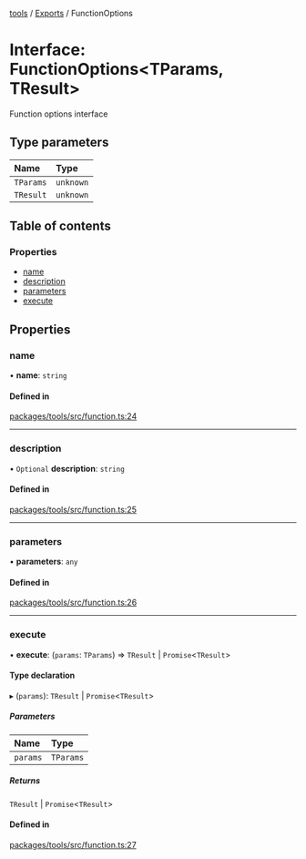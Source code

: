 <!-- 
 ⚠️  AUTO-GENERATED FILE - DO NOT EDIT MANUALLY
 This file is automatically generated by scripts/docs-generator.js
 To make changes, edit the source TypeScript files or update the generator script
-->

[tools](../../) / [Exports](../modules) / FunctionOptions

# Interface: FunctionOptions\<TParams, TResult\>

Function options interface

## Type parameters

| Name | Type |
| :------ | :------ |
| `TParams` | `unknown` |
| `TResult` | `unknown` |

## Table of contents

### Properties

- [name](FunctionOptions#name)
- [description](FunctionOptions#description)
- [parameters](FunctionOptions#parameters)
- [execute](FunctionOptions#execute)

## Properties

### name

• **name**: `string`

#### Defined in

[packages/tools/src/function.ts:24](https://github.com/woojubb/robota/blob/e6131eaf5aa8ad4c0727d0e3d64ac06416590fdf/packages/tools/src/function.ts#L24)

___

### description

• `Optional` **description**: `string`

#### Defined in

[packages/tools/src/function.ts:25](https://github.com/woojubb/robota/blob/e6131eaf5aa8ad4c0727d0e3d64ac06416590fdf/packages/tools/src/function.ts#L25)

___

### parameters

• **parameters**: `any`

#### Defined in

[packages/tools/src/function.ts:26](https://github.com/woojubb/robota/blob/e6131eaf5aa8ad4c0727d0e3d64ac06416590fdf/packages/tools/src/function.ts#L26)

___

### execute

• **execute**: (`params`: `TParams`) => `TResult` \| `Promise`\<`TResult`\>

#### Type declaration

▸ (`params`): `TResult` \| `Promise`\<`TResult`\>

##### Parameters

| Name | Type |
| :------ | :------ |
| `params` | `TParams` |

##### Returns

`TResult` \| `Promise`\<`TResult`\>

#### Defined in

[packages/tools/src/function.ts:27](https://github.com/woojubb/robota/blob/e6131eaf5aa8ad4c0727d0e3d64ac06416590fdf/packages/tools/src/function.ts#L27)
